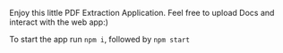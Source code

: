 Enjoy this little PDF Extraction Application.
Feel free to upload Docs and interact with the web app:)

To start the app run `npm i`, followed by `npm start`

